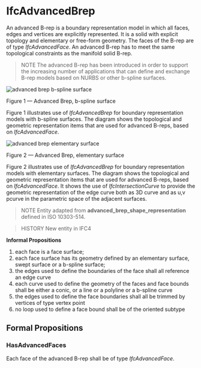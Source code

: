 # IfcAdvancedBrep

An advanced B-rep is a boundary representation model in which all faces, edges and vertices are explicitly represented. It is a solid with explicit topology and elementary or free-form geometry. The faces of the B-rep are of type _IfcAdvancedFace_. An advanced B-rep has to meet the same topological constraints as the manifold solid B-rep.

> NOTE  The advanced B-rep has been introduced in order to support the increasing number of applications that can define and exchange B-rep models based on NURBS or other b-spline surfaces.

![advanced brep b-spline surface](../../../../figures/ifcadvancedbrep_01.png)

Figure 1 &mdash; Advanced Brep, b-spline surface

Figure 1 illustrates use of <em>IfcAdvancedBrep</em> for boundary representation models with b-spline surfaces. The diagram shows the topological and geometric representation items that are used for advanced B-reps, based on <em>IfcAdvancedFace</em>.

![advanced brep elementary surface](../../../../figures/ifcadvancedbrep_02.png)

Figure 2 &mdash; Advanced Brep, elementary surface

Figure 2 illustrates use of <em>IfcAdvancedBrep</em> for boundary representation models with elementary surfaces. The diagram shows the topological and geometric representation items that are used for advanced B-reps, based on <em>IfcAdvancedFace</em>. It shows the use of <em>IfcIntersectionCurve</em> to provide the geometric representation of the edge curve both as 3D curve and as u,v pcurve in the parametric space of the adjacent surfaces.

> NOTE  Entity adapted from **advanced_brep_shape_representation** defined in ISO 10303-514.

> HISTORY  New entity in IFC4

**Informal Propositions**

1. each face is a face surface;
2. each face surface has its geometry defined by an elementary surface, swept surface or a b-spline surface;
3. the edges used to define the boundaries of the face shall all reference an edge curve
4. each curve used to define the geometry of the faces and face bounds shall be either a conic, or a line or a polyline or a b-spline curve
5. the edges used to define the face boundaries shall all be trimmed by vertices of type vertex point
6. no loop used to define a face bound shall be of the oriented subtype

## Formal Propositions

### HasAdvancedFaces
Each face of the advanced B-rep shall be of type _IfcAdvancedFace_.

